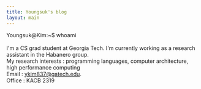 ```yaml
---
title: Youngsuk's blog
layout: main
---
```


<span id="a">Youngsuk@Kim</span>:<span id="b">~</span><span id="c">$</span> whoami <br>      
I'm a CS grad student at Georgia Tech. I'm currently working as a research assistant in the Habanero group. <br>
My research interests : programming languages, computer architecture, high performance computing<br>
Email : <a id="a_console" href="mailto:ykim837@gatech.edu">ykim837@gatech.edu</a>. <br> 
Office : KACB 2319


